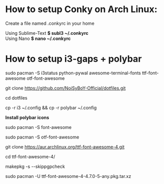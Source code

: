 # How to setup Conky on Arch Linux:

Create a file named .conkyrc in your home


Using Sublime-Text <b>$ subl3 ~/.conkyrc</b>
<br>
Using Nano <b>$ nano ~/.conkyrc</b>


# How to setup i3-gaps + polybar

sudo pacman -S i3status python-pywal awesome-terminal-fonts ttf-font-awesome otf-font-awesome

git clone https://github.com/NoiSyBoY-Official/dotfiles.git

cd dotfiles

cp -r i3 ~/.config && cp -r polybar ~/.config

<b>Install polybar icons</b>

sudo pacman -S font-awesome

sudo pacman -S otf-font-awesome

git clone https://aur.archlinux.org/ttf-font-awesome-4.git

cd ttf-font-awesome-4/

makepkg -s --skippgpcheck

sudo pacman -U ttf-font-awesome-4-4.7.0-5-any.pkg.tar.xz 
